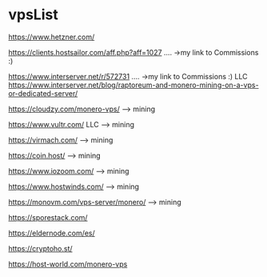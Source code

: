 # vpsList

https://www.hetzner.com/

https://clients.hostsailor.com/aff.php?aff=1027  .... ->my link to Commissions :)

https://www.interserver.net/r/572731 .... ->my link to Commissions :)   LLC
https://www.interserver.net/blog/raptoreum-and-monero-mining-on-a-vps-or-dedicated-server/

https://cloudzy.com/monero-vps/   --> mining

https://www.vultr.com/    LLC   --> mining

https://virmach.com/   --> mining

https://coin.host/      --> mining    

https://www.iozoom.com/    --> mining 

https://www.hostwinds.com/     --> mining 

https://monovm.com/vps-server/monero/    --> mining 

https://sporestack.com/   

https://eldernode.com/es/   

https://cryptoho.st/   

https://host-world.com/monero-vps   
